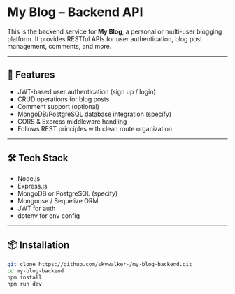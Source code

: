 # My Blog – Backend API

This is the backend service for **My Blog**, a personal or multi-user blogging platform. It provides RESTful APIs for user authentication, blog post management, comments, and more.

---

## 🚀 Features

- JWT-based user authentication (sign up / login)
- CRUD operations for blog posts
- Comment support (optional)
- MongoDB/PostgreSQL database integration (specify)
- CORS & Express middleware handling
- Follows REST principles with clean route organization

---

## 🛠️ Tech Stack

- Node.js
- Express.js
- MongoDB or PostgreSQL (specify)
- Mongoose / Sequelize ORM
- JWT for auth
- dotenv for env config

---

## 📦 Installation

```bash
git clone https://github.com/skywalker-/my-blog-backend.git
cd my-blog-backend
npm install
npm run dev
